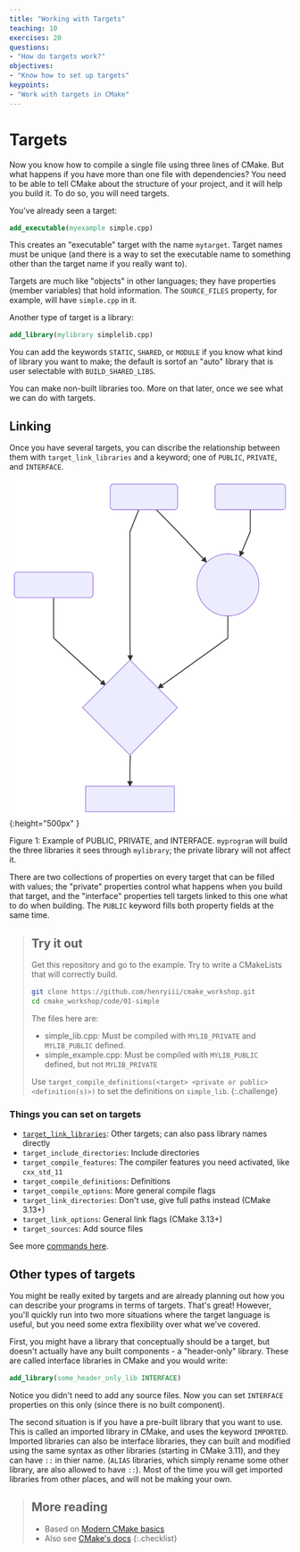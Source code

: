 ```yaml
---
title: "Working with Targets"
teaching: 10
exercises: 20
questions:
- "How do targets work?"
objectives:
- "Know how to set up targets"
keypoints:
- "Work with targets in CMake"
---
```



# Targets

Now you know how to compile a single file using three lines of CMake. But what happens if you have more than one file with dependencies? You need to be able to tell CMake about the structure of your project, and it will help you build it. To do so, you will need targets.

You've already seen a target:

```cmake
add_executable(myexample simple.cpp)
```

This creates an "executable" target with the name `mytarget`. Target names must be unique (and there is a way to set the executable name to something other than the target name if you really want to).

Targets are much like "objects" in other languages; they have properties (member variables) that hold information. The `SOURCE_FILES` property, for example, will have `simple.cpp` in it.

Another type of target is a library:

```cmake
add_library(mylibrary simplelib.cpp)
```

You can add the keywords `STATIC`, `SHARED`, or `MODULE` if you know what kind of library you want to make; the default is sortof an "auto" library that is user selectable with `BUILD_SHARED_LIBS`.

You can make non-built libraries too. More on that later, once we see what we can do with targets.

## Linking

Once you have several targets, you can discribe the relationship between them with `target_link_libraries` and a keyword; one of `PUBLIC`, `PRIVATE`, and `INTERFACE`.

![Example of Public and Private inheritance](/fig/04-mermaid-libs.svg){:height="500px" }

<!--
Spaces added to -- > to allow comment to continue
graph TD
P(Public Library) -- > |PUBLIC| M((Main Library))
R(Private Library) -- > |PRIVATE| M
I(Interface Library) -- > |INTERFACE| T
P -- > |PUBLIC| T
M -- > T{Target: mylibrary}
T -- > E[Target: myprogram]
-->

Figure 1: Example of PUBLIC, PRIVATE, and INTERFACE. `myprogram` will build the three libraries it sees through `mylibrary`; the private library will not affect it.

There are two collections of properties on every target that can be filled with values; the "private" properties control what happens when you build that target, and the "interface" properties tell targets linked to this one what to do when building. The `PUBLIC` keyword fills both property fields at the same time.

> ## Try it out
>
> Get this repository and go to the example. Try to write a CMakeLists that will correctly build.
>
> ```bash
> git clone https://github.com/henryiii/cmake_workshop.git
> cd cmake_workshop/code/01-simple
> ```
>
> The files here are:
> * simple_lib.cpp: Must be compiled with `MYLIB_PRIVATE` and `MYLIB_PUBLIC` defined.
> * simple_example.cpp: Must be compiled with `MYLIB_PUBLIC` defined, but not `MYLIB_PRIVATE`
>
> Use `target_compile_definitions(<target> <private or public> <definition(s)>)` to set the definitions on `simple_lib`.
{:.challenge}

### Things you can set on targets
* [`target_link_libraries`](https://cmake.org/cmake/help/latest/command/target_link_libraries.html): Other targets; can also pass library names directly
* `target_include_directories`: Include directories
* `target_compile_features`: The compiler features you need activated, like `cxx_std_11`
* `target_compile_definitions`: Definitions
* `target_compile_options`: More general compile flags
* `target_link_directories`: Don't use, give full paths instead (CMake 3.13+)
* `target_link_options`: General link flags (CMake 3.13+)
* `target_sources`: Add source files

See more [commands here](https://cmake.org/cmake/help/latest/manual/cmake-commands.7.html).

## Other types of targets

You might be really exited by targets and are already planning out how you can describe your programs in terms of targets. That's great! However, you'll quickly run into two more situations where the target language is useful, but you need some extra flexibility over what we've covered.

First, you might have a library that conceptually should be a target, but doesn't actually have any built components - a "header-only" library. These are called interface libraries in CMake and you would write:

```cmake
add_library(some_header_only_lib INTERFACE)
```

Notice you didn't need to add any source files. Now you can set `INTERFACE` properties on this only (since there is no built component).

The second situation is if you have a pre-built library that you want to use. This is called an imported library in CMake, and uses the keyword `IMPORTED`.  Imported libraries can also be interface libraries, they can built and modified using the same syntax as other libraries (starting in CMake 3.11), and they can have `::` in thier name. (`ALIAS` libraries, which simply rename some other library, are also allowed to have `::`). Most of the time you will get imported libraries from other places, and will not be making your own.

> ## More reading
>
> * Based on [Modern CMake basics][]
> * Also see [CMake's docs](https://cmake.org/cmake/help/latest/index.html)
{:.checklist}


[Modern CMake Basics]: https://cliutils.gitlab.io/modern-cmake/chapters/basics.html
